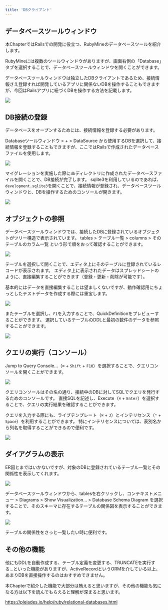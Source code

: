 ```yaml
---
title: 'DBクライアント'
---
```


## データベースツールウィンドウ

本ChapterではRailsでの開発に役立つ、RubyMineのデータベースツールを紹介します。

RubyMineには複数のツールウィンドウがありますが、画面右側の「Database」タブを選択することで、データベースツールウィンドウを開くことができます。

データベースツールウィンドウは独立したDBクライアントであるため、接続情報さえ登録すれば開発しているアプリに関係ないDBを操作することもできますが、今回はRailsアプリに紐づくDBを操作する方法を記載します。

![](/images/db-client/rubymine-210820-10:31:52.png)

## DB接続の登録

データベースをオープンするためには、接続情報を登録する必要があります。

Databaseツールウィンドウ > + > DataSource から使用するDBを選択して、接続情報を登録することもできますが、ここではRailsで作成されたデータベースファイルを使用します。

![](/images/db-client/rubymine-210820-10:33:46.png)

マイグレーションを実施した際に`db`ディレクトリに作成されたデータベースファイルを開くことで、DB接続が完了します。
sqlite3を利用しているのであれば、`development.sqlite3`を開くことで、接続情報が登録され、データベースツールウィンドウと、DBを操作するためのコンソールが開きます。

![](/images/db-client/rubymine-210820-10:36:33.png)

## オブジェクトの参照

データベースツールウィンドウでは、接続したDBに登録されているオブジェクトがツリー構造で表示されています。
tables > テーブル一覧 > columns > そのテーブルのカラム一覧 という形で順をおって確認することができます。

![](/images/db-client/rubymine-210820-10:55:13.png)

テーブルを選択して開くことで、エディタ上にそのテーブルに登録されているレコードが表示されます。
エディタ上に表示されたデータはスプレッドシートのように、直接編集することができます（登録・更新・削除が可能です）。

基本的にはデータを直接編集することは望ましくないですが、動作確認用にちょっとしたテストデータを作成する際には重宝します。

![](/images/db-client/how-to-show-data-grid.gif)

またテーブルを選択し、`F1`を入力することで、QuickDefinitionをプレビューすることができます。 選択しているテーブルのDDLと最初の数件のデータを参照することができます。

![](/images/db-client/how-to-show-quick-definition.gif)

## クエリの実行（コンソール）

Jump to Query Console...（`⌘` + `Shift` + `F10`）を選択することで、クエリコンソールを開くことができます。

![](/images/db-client/how-to-open-query-console.gif)

クエリコンソールはその名の通り、接続中のDBに対してSQLでクエリを発行するためのコンソールです。
直接SQLを記述し、Execute（`⌘` + `Enter`）を選択することで、クエリの実行結果を確認することができます。

クエリを入力する際にも、ライブテンプレート（`⌘` + `J`）とインテリセンス（`⌃` + `Space`）を利用することができます。
特にインテリセンスについては、表別名から列名を取得することができるので便利です。

![](/images/db-client/how-to-use-complete-at-query-console.gif)

## ダイアグラムの表示

ER図とまではいかないですが、対象のDBに登録されているテーブル一覧とその関係性を表示してくれます。

![](/images/db-client/rubymine-210820-11:18:48.png)

データベースツールウィンドウから、tablesを右クリックし、コンテキストメニュー > Diagrams > Show Visualization... > Database Schema Diagram を選択することで、そのスキーマに存在するテーブルの関係図を表示することができます。

![](/images/db-client/how-to-use-diagrams.gif)

テーブルの関係性をさっと一覧したい時に便利です。

## その他の機能

他にもDDLを自動作成する、テーブル定義を変更する、TRUNCATEを実行する...といった機能がありますが、ActiveRecordというORMを介している以上、あまりDBを直接操作するのはおすすめできません。

本Chapterで紹介した機能で大部分は賄えると思いますが、その他の機能も気になる方は以下を読んでもらえると理解が深まると思います。

https://pleiades.io/help/ruby/relational-databases.html
